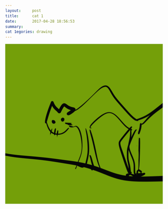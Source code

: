 ```yaml
---
layout:     post
title:      cat 1
date:       2017-04-28 18:56:53
summary:    
cat 1egories: drawing
---
```

![cat](/images/diary/cat-1.png ".")
